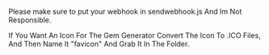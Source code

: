 Please make sure to put your webhook in sendwebhook.js
And Im Not Responsible.


If You Want An Icon For The Gem Generator
Convert The Icon To .ICO Files, And Then Name It "favicon" And Grab It In The Folder.
